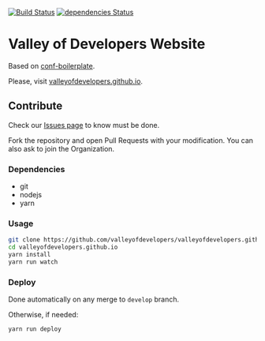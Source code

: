 [![Build Status](https://travis-ci.org/valleyofdevelopers/valleyofdevelopers.github.io.svg?branch=develop)](https://travis-ci.org/valleyofdevelopers/valleyofdevelopers.github.io)
[![dependencies Status](https://david-dm.org/valleyofdevelopers/valleyofdevelopers.github.io/status.svg)](https://david-dm.org/valleyofdevelopers/valleyofdevelopers.github.io)

# Valley of Developers Website

Based on [conf-boilerplate](https://github.com/valleyofdevelopers/conf-boilerplate).

Please, visit [valleyofdevelopers.github.io](http://valleyofdevelopers.github.io).

## Contribute

Check our [Issues page](https://github.com/valleyofdevelopers/valleyofdevelopers.github.io/issues)
to know must be done.

Fork the repository and open Pull Requests with your modification. You can also
ask to join the Organization.

### Dependencies

- git
- nodejs
- yarn

### Usage

```bash
git clone https://github.com/valleyofdevelopers/valleyofdevelopers.github.io.git
cd valleyofdevelopers.github.io
yarn install
yarn run watch
```

### Deploy

Done automatically on any merge to `develop` branch.

Otherwise, if needed:

```bash
yarn run deploy
```
